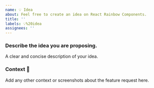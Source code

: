 ```yaml
---
name: 💡 Idea
about: Feel free to create an idea on React Rainbow Components.
title: ''
labels: 💡%20idea
assignees: ''
---
```


<!--- Provide a general summary of the idea in the Title above -->

<!--
    Thank you very much for contributing to React Rainbow components by creating an issue! ❤️
-->

### Describe the idea you are proposing.
A clear and concise description of your idea.

### Context 🔦
Add any other context or screenshots about the feature request here.
